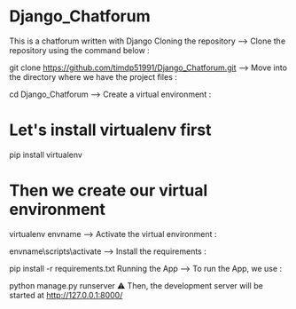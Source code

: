 # Django_Chatforum
This is a chatforum written with Django
Cloning the repository
--> Clone the repository using the command below :

git clone https://github.com/timdp51991/Django_Chatforum.git
--> Move into the directory where we have the project files :

cd Django_Chatforum
--> Create a virtual environment :

# Let's install virtualenv first
pip install virtualenv

# Then we create our virtual environment
virtualenv envname
--> Activate the virtual environment :

envname\scripts\activate
--> Install the requirements :

pip install -r requirements.txt
Running the App
--> To run the App, we use :

python manage.py runserver
⚠ Then, the development server will be started at http://127.0.0.1:8000/
